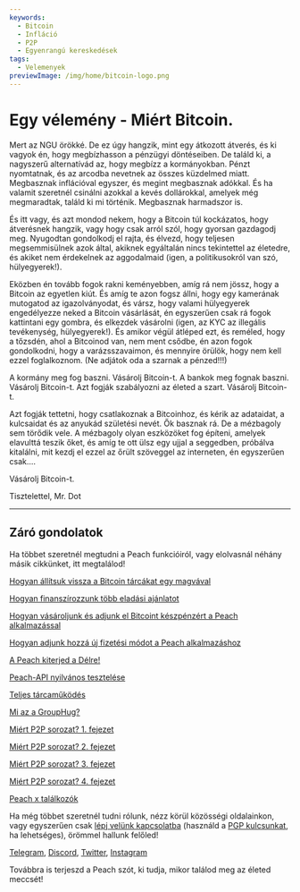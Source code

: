 ```yaml
---
keywords:
  - Bitcoin
  - Infláció
  - P2P
  - Egyenrangú kereskedések
tags:
  - Velemenyek
previewImage: /img/home/bitcoin-logo.png
---
```


# Egy vélemény - Miért Bitcoin.

Mert az NGU örökké. De ez úgy hangzik, mint egy átkozott átverés, és ki vagyok én, hogy megbízhasson a pénzügyi döntéseiben.
De találd ki, a nagyszerű alternatívád az, hogy megbízz a kormányokban. Pénzt nyomtatnak, és az arcodba nevetnek az összes küzdelmed miatt. Megbasznak inflációval egyszer, és megint megbasznak adókkal. És ha valamit szeretnél csinálni azokkal a kevés dollárokkal, amelyek még megmaradtak, találd ki mi történik. Megbasznak harmadszor is.

És itt vagy, és azt mondod nekem, hogy a Bitcoin túl kockázatos, hogy átverésnek hangzik, vagy hogy csak arról szól, hogy gyorsan gazdagodj meg. Nyugodtan gondolkodj el rajta, és élvezd, hogy teljesen megsemmisülnek azok által, akiknek egyáltalán nincs tekintettel az életedre, és akiket nem érdekelnek az aggodalmaid (igen, a politikusokról van szó, hülyegyerek!).

Eközben én tovább fogok rakni keményebben, amíg rá nem jössz, hogy a Bitcoin az egyetlen kiút.
És amíg te azon fogsz állni, hogy egy kamerának mutogatod az igazolványodat, és vársz, hogy valami hülyegyerek engedélyezze neked a Bitcoin vásárlását, én egyszerűen csak rá fogok kattintani egy gombra, és elkezdek vásárolni (igen, az KYC az illegális tevékenység, hülyegyerek!).
És amikor végül átléped ezt, és reméled, hogy a tőzsdén, ahol a Bitcoinod van, nem ment csődbe, én azon fogok gondolkodni, hogy a varázsszavaimon, és mennyire örülök, hogy nem kell ezzel foglalkoznom.
(Ne adjátok oda a szarnak a pénzed!!!)

A kormány meg fog baszni. Vásárolj Bitcoin-t.
A bankok meg fognak baszni. Vásárolj Bitcoin-t.
Azt fogják szabályozni az életed a szart. Vásárolj Bitcoin-t.

Azt fogják tettetni, hogy csatlakoznak a Bitcoinhoz, és kérik az adataidat, a kulcsaidat és az anyukád születési nevét. Ők basznak rá. De a mézbagoly sem törődik vele. A mézbagoly olyan eszközöket fog építeni, amelyek elavulttá teszik őket, és amíg te ott ülsz egy ujjal a seggedben, próbálva kitalálni, mit kezdj el ezzel az őrült szöveggel az interneten, én egyszerűen csak....

Vásárolj Bitcoin-t.

Tisztelettel,
Mr. Dot

---

## Záró gondolatok

Ha többet szeretnél megtudni a Peach funkcióiról, vagy elolvasnál néhány másik cikkünket, itt megtalálod!

[Hogyan állítsuk vissza a Bitcoin tárcákat egy magvával](https://peachbitcoin.com/hu/blog/how-to-restore-peach-wallet/)

[Hogyan finanszírozzunk több eladási ajánlatot](https://peachbitcoin.com/hu/blog/funding-multiple-sell-offers/)

[Hogyan vásároljunk és adjunk el Bitcoint készpénzért a Peach alkalmazással](https://peachbitcoin.com/hu/blog/how-to-buy-and-sell-bitcoin-with-cash-using-peach/)

[Hogyan adjunk hozzá új fizetési módot a Peach alkalmazáshoz](https://peachbitcoin.com/hu/blog/how-to-add-a-payment-method/)

[A Peach kiterjed a Délre!](https://peachbitcoin.com/hu/blog/peach-expands-to-the-global-south/)

[Peach-API nyilvános tesztelése](https://peachbitcoin.com/hu/blog/making-our-peach-api-public/)

[Teljes tárcaműködés](https://peachbitcoin.com/hu/blog/full-wallet-functionality/)

[Mi az a GroupHug?](https://peachbitcoin.com/hu/blog/group-hug/)

[Miért P2P sorozat? 1. fejezet](https://peachbitcoin.com/hu/blog/why-p2p-chapter-1/)

[Miért P2P sorozat? 2. fejezet](https://peachbitcoin.com/hu/blog/why-p2p-chapter-2/)

[Miért P2P sorozat? 3. fejezet](https://peachbitcoin.com/hu/blog/why-p2p-chapter-3-circular-economies/)

[Miért P2P sorozat? 4. fejezet](https://peachbitcoin.com/hu/blog/why-p2p-chapter-4-chains-of-trust/)

[Peach x találkozók](https://peachbitcoin.com/hu/blog/peach-for-meetups/)

Ha még többet szeretnél tudni rólunk, nézz körül közösségi oldalainkon, vagy egyszerűen csak [lépj velünk kapcsolatba](mailto:hello@peachbitcoin.com) (használd a [PGP kulcsunkat](https://keys.openpgp.org/vks/v1/by-fingerprint/48339A19645E2E53488E0E5479E1B270FACD1BD2), ha lehetséges), örömmel hallunk felőled!

[Telegram](https://t.me/+GkOW1J-ixBBkZWRk), [Discord](https://discord.gg/ypeHz3SW54), [Twitter](https://twitter.com/peachbitcoin), [Instagram](https://instagram.com/peachbitcoin)

Továbbra is terjeszd a Peach szót, ki tudja, mikor találod meg az életed meccsét!
